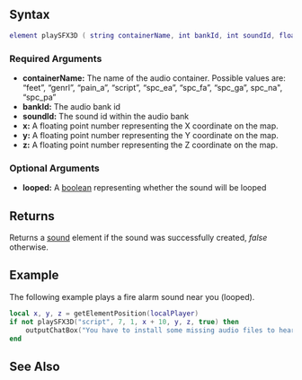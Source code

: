 Syntax
------

``` lua
element playSFX3D ( string containerName, int bankId, int soundId, float x, float y, float z [, bool looped = false ] )
```

### Required Arguments

-   **containerName:** The name of the audio container. Possible values are: “feet”, “genrl”, “pain\_a”, “script”, “spc\_ea”, “spc\_fa”, “spc\_ga”, spc\_na", “spc\_pa”
-   **bankId:** The audio bank id
-   **soundId:** The sound id within the audio bank
-   **x:** A floating point number representing the X coordinate on the map.
-   **y:** A floating point number representing the Y coordinate on the map.
-   **z:** A floating point number representing the Z coordinate on the map.

### Optional Arguments

-   **looped:** A [boolean](/boolean.md "wikilink") representing whether the sound will be looped

Returns
-------

Returns a [sound](/sound.md "wikilink") element if the sound was successfully created, *false* otherwise.

Example
-------

The following example plays a fire alarm sound near you (looped).

``` lua
local x, y, z = getElementPosition(localPlayer)
if not playSFX3D("script", 7, 1, x + 10, y, z, true) then
    outputChatBox("You have to install some missing audio files to hear the sound")
end
```

See Also
--------
